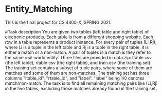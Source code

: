 # Entity_Matching
This is the final project for CS 4400-X, SPRING 2021.

#Task description
  You are given two tables (left table and right table) of electronic products. Each table is from a
different shopping website. Each row in a table represents a product instance. For every pair of
tuples (Li;Rj), where Li is a tuple in the left table and Rj is a tuple in the right table, it is either
a match or a non-match. A pair of tuples is a match is they refer to the same real-world entity.
Three files are provided in data.zip: ltable.csv (the left table), rtable.csv (the right table), and
train.csv (the training set). The training set contains a subset of tuple pairs, where some of them
are matches and some of them are non-matches. The training set has three columns "ltable_id",
"rtable_id", and "label". "label" being 1/0 denotes match/non-match.
The task is to find all remaining matching pairs like (Li,Rj) in the two tables, excluding those
matches already found in the training set.

